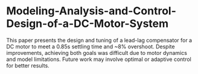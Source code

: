 # Modeling-Analysis-and-Control-Design-of-a-DC-Motor-System
This paper presents the design and tuning of a lead-lag compensator for a DC motor to meet a 0.85s settling time and ~8% overshoot. Despite improvements, achieving both goals was difficult due to motor dynamics and model limitations. Future work may involve optimal or adaptive control for better results.

